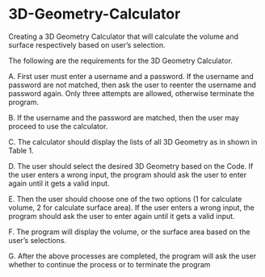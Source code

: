 # 3D-Geometry-Calculator

Creating a 3D Geometry Calculator that will calculate the volume and surface respectively based on user’s selection.

The following are the requirements for the 3D Geometry Calculator.

A. First user must enter a username and a password. If the username and password are not 
matched, then ask the user to reenter the username and password again. Only three 
attempts are allowed, otherwise terminate the program.

B. If the username and the password are matched, then the user may proceed to use the 
calculator.

C. The calculator should display the lists of all 3D Geometry as in shown in Table 1. 

D. The user should select the desired 3D Geometry based on the Code. If the user enters a 
wrong input, the program should ask the user to enter again until it gets a valid input.

E. Then the user should choose one of the two options (1 for calculate volume, 2 for 
calculate surface area). If the user enters a wrong input, the program should ask the user 
to enter again until it gets a valid input.

F. The program will display the volume, or the surface area based on the user’s selections.

G. After the above processes are completed, the program will ask the user whether to 
continue the process or to terminate the program
